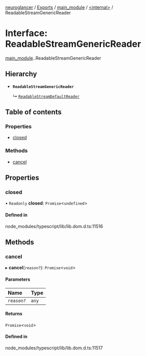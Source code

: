 [neuroglancer](../README.md) / [Exports](../modules.md) / [main\_module](../modules/main_module.md) / [<internal\>](../modules/main_module._internal_.md) / ReadableStreamGenericReader

# Interface: ReadableStreamGenericReader

[main_module](../modules/main_module.md).[<internal>](../modules/main_module._internal_.md).ReadableStreamGenericReader

## Hierarchy

- **`ReadableStreamGenericReader`**

  ↳ [`ReadableStreamDefaultReader`](main_module._internal_.ReadableStreamDefaultReader.md)

## Table of contents

### Properties

- [closed](main_module._internal_.ReadableStreamGenericReader.md#closed)

### Methods

- [cancel](main_module._internal_.ReadableStreamGenericReader.md#cancel)

## Properties

### closed

• `Readonly` **closed**: `Promise`<`undefined`\>

#### Defined in

node_modules/typescript/lib/lib.dom.d.ts:11516

## Methods

### cancel

▸ **cancel**(`reason?`): `Promise`<`void`\>

#### Parameters

| Name | Type |
| :------ | :------ |
| `reason?` | `any` |

#### Returns

`Promise`<`void`\>

#### Defined in

node_modules/typescript/lib/lib.dom.d.ts:11517
